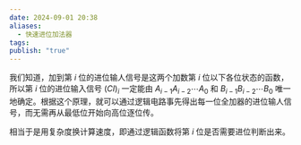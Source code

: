 ```yaml
---
date: 2024-09-01 20:38
aliases:
  - 快速进位加法器
tags: 
publish: "true"
---
```

 我们知道，加到第 $i$ 位的进位输人信号是这两个加数第 $i$ 位以下各位状态的函数，所以第 $i$ 位的进位输入信号 $(CI)_i$ 一定能由 $A_{i-1}A_{i-2}\cdots A_0$ 和 $B_{i-1}B_{i-2}\cdots B_0$ 唯一地确定。根据这个原理，就可以通过逻辑电路事先得出每一位全加器的进位输人信号，而无需再从最低位开始向高位逐位传。

相当于是用复杂度换计算速度，即通过逻辑函数将第 $i$ 位是否需要进位判断出来。

